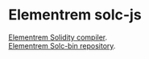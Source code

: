 # Elementrem solc-js
[Elementrem Solidity compiler](https://github.com/elementrem/solidity).			
[Elementrem Solc-bin repository](https://github.com/elementrem/solc-bin).